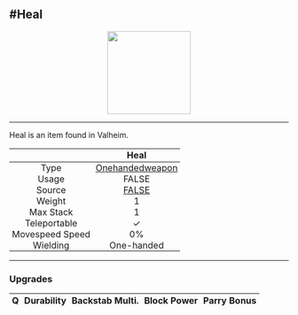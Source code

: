 <meta property="og:title" content="Heal - MoreValheim" /><meta property="og:type" content="website" /><meta property="og:image" content="/assets/heal.png" /><meta property="og:description" content="Heal is an item found in Valheim." /><meta name="theme-color" content="#546D78"><meta name="twitter:card" content="summary_large_image">
#Heal
-------------
<style>img {width:20px;}.tb {width:150px;display: block;margin-left: auto;margin-right: auto;}</style>

<style>.md-typeset table:not([class]) th:not([align]) {min-width:unset!important;}</style>
<style>td{padding:0em 0.3em!important;text-align:center!important;border-left:.05rem solid var(--md-default-fg-color--lightest)}</style>

<style>th{padding:0.1em 0.3em!important;text-align:center!important;font-weight:bold}</style>

<style>pre{text-align:right!important}</style>
<style>table tr td:first-child {border-left: 0;};</style>

<figure><img src="/assets/heal.png" class="tb" /><figcaption><small></small></figcaption></figure>

-------------

Heal is an item found in Valheim.

|        | Heal              |
| ----------- | ------------------------------------ |
| Type | [Onehandedweapon](../../types/onehandedweapon)
| Usage | FALSE<br>
| Source | [FALSE](../../items/false)
| Weight | 1 |
| Max Stack | 1 |
| Teleportable | ✓
| Movespeed Speed | 0%
| Wielding | One-handed


-------------

### Upgrades
| Q | Durability | Backstab Multi. | Block Power | Parry Bonus
| - | - | - | - | - 
